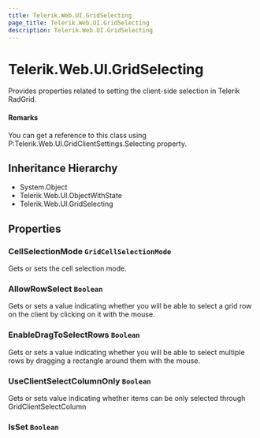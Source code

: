```yaml
---
title: Telerik.Web.UI.GridSelecting
page_title: Telerik.Web.UI.GridSelecting
description: Telerik.Web.UI.GridSelecting
---
```


# Telerik.Web.UI.GridSelecting

Provides properties related to setting the client-side selection in
            Telerik RadGrid.

#### Remarks
You can get a reference to this class using
                P:Telerik.Web.UI.GridClientSettings.Selecting property.

## Inheritance Hierarchy

* System.Object
* Telerik.Web.UI.ObjectWithState
* Telerik.Web.UI.GridSelecting

## Properties

###  CellSelectionMode `GridCellSelectionMode`

Gets or sets the cell selection mode.

###  AllowRowSelect `Boolean`

Gets or sets a value indicating whether you will be able to select a grid row on
            the client by clicking on it with the mouse.

###  EnableDragToSelectRows `Boolean`

Gets or sets a value indicating whether you will be able to select multiple rows
            by dragging a rectangle around them with the mouse.

###  UseClientSelectColumnOnly `Boolean`

Gets or sets value indicating whether items can be only selected through GridClientSelectColumn

###  IsSet `Boolean`

